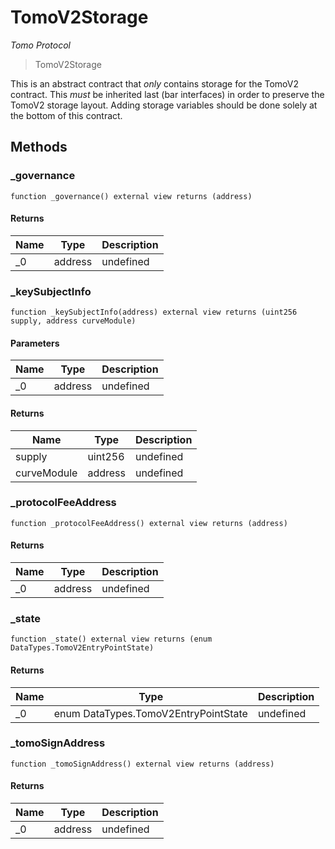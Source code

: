 # TomoV2Storage

*Tomo Protocol*

> TomoV2Storage

This is an abstract contract that *only* contains storage for the TomoV2 contract. This *must* be inherited last (bar interfaces) in order to preserve the TomoV2 storage layout. Adding storage variables should be done solely at the bottom of this contract.



## Methods

### _governance

```solidity
function _governance() external view returns (address)
```






#### Returns

| Name | Type | Description |
|---|---|---|
| _0 | address | undefined |

### _keySubjectInfo

```solidity
function _keySubjectInfo(address) external view returns (uint256 supply, address curveModule)
```





#### Parameters

| Name | Type | Description |
|---|---|---|
| _0 | address | undefined |

#### Returns

| Name | Type | Description |
|---|---|---|
| supply | uint256 | undefined |
| curveModule | address | undefined |

### _protocolFeeAddress

```solidity
function _protocolFeeAddress() external view returns (address)
```






#### Returns

| Name | Type | Description |
|---|---|---|
| _0 | address | undefined |

### _state

```solidity
function _state() external view returns (enum DataTypes.TomoV2EntryPointState)
```






#### Returns

| Name | Type | Description |
|---|---|---|
| _0 | enum DataTypes.TomoV2EntryPointState | undefined |

### _tomoSignAddress

```solidity
function _tomoSignAddress() external view returns (address)
```






#### Returns

| Name | Type | Description |
|---|---|---|
| _0 | address | undefined |




